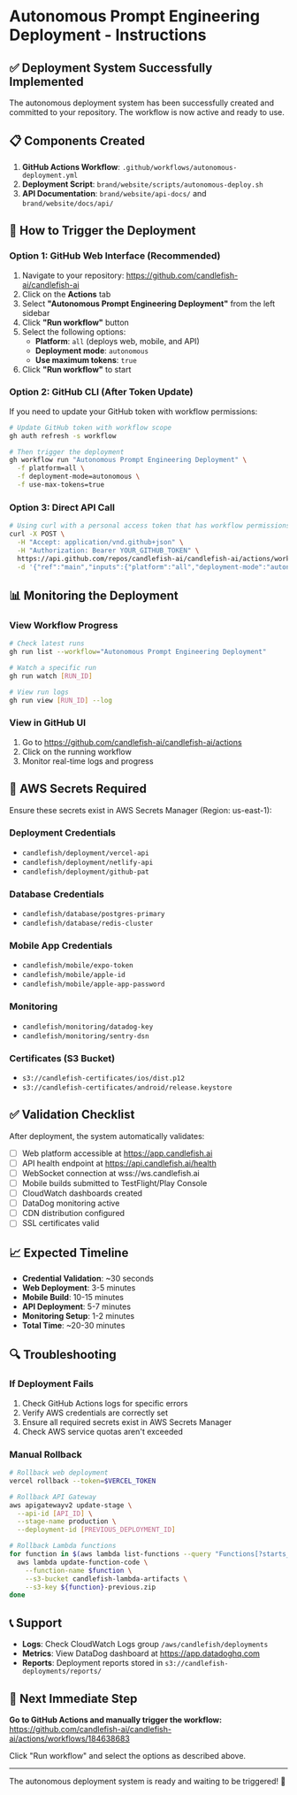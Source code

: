 # Autonomous Prompt Engineering Deployment - Instructions

## ✅ Deployment System Successfully Implemented

The autonomous deployment system has been successfully created and committed to your repository. The workflow is now active and ready to use.

## 📋 Components Created

1. **GitHub Actions Workflow**: `.github/workflows/autonomous-deployment.yml`
2. **Deployment Script**: `brand/website/scripts/autonomous-deploy.sh`
3. **API Documentation**: `brand/website/api-docs/` and `brand/website/docs/api/`

## 🚀 How to Trigger the Deployment

### Option 1: GitHub Web Interface (Recommended)

1. Navigate to your repository: https://github.com/candlefish-ai/candlefish-ai
2. Click on the **Actions** tab
3. Select **"Autonomous Prompt Engineering Deployment"** from the left sidebar
4. Click **"Run workflow"** button
5. Select the following options:
   - **Platform**: `all` (deploys web, mobile, and API)
   - **Deployment mode**: `autonomous`
   - **Use maximum tokens**: `true`
6. Click **"Run workflow"** to start

### Option 2: GitHub CLI (After Token Update)

If you need to update your GitHub token with workflow permissions:

```bash
# Update GitHub token with workflow scope
gh auth refresh -s workflow

# Then trigger the deployment
gh workflow run "Autonomous Prompt Engineering Deployment" \
  -f platform=all \
  -f deployment-mode=autonomous \
  -f use-max-tokens=true
```

### Option 3: Direct API Call

```bash
# Using curl with a personal access token that has workflow permissions
curl -X POST \
  -H "Accept: application/vnd.github+json" \
  -H "Authorization: Bearer YOUR_GITHUB_TOKEN" \
  https://api.github.com/repos/candlefish-ai/candlefish-ai/actions/workflows/184638683/dispatches \
  -d '{"ref":"main","inputs":{"platform":"all","deployment-mode":"autonomous","use-max-tokens":"true"}}'
```

## 📊 Monitoring the Deployment

### View Workflow Progress

```bash
# Check latest runs
gh run list --workflow="Autonomous Prompt Engineering Deployment"

# Watch a specific run
gh run watch [RUN_ID]

# View run logs
gh run view [RUN_ID] --log
```

### View in GitHub UI

1. Go to https://github.com/candlefish-ai/candlefish-ai/actions
2. Click on the running workflow
3. Monitor real-time logs and progress

## 🔧 AWS Secrets Required

Ensure these secrets exist in AWS Secrets Manager (Region: us-east-1):

### Deployment Credentials
- `candlefish/deployment/vercel-api`
- `candlefish/deployment/netlify-api`
- `candlefish/deployment/github-pat`

### Database Credentials
- `candlefish/database/postgres-primary`
- `candlefish/database/redis-cluster`

### Mobile App Credentials
- `candlefish/mobile/expo-token`
- `candlefish/mobile/apple-id`
- `candlefish/mobile/apple-app-password`

### Monitoring
- `candlefish/monitoring/datadog-key`
- `candlefish/monitoring/sentry-dsn`

### Certificates (S3 Bucket)
- `s3://candlefish-certificates/ios/dist.p12`
- `s3://candlefish-certificates/android/release.keystore`

## ✅ Validation Checklist

After deployment, the system automatically validates:

- [ ] Web platform accessible at https://app.candlefish.ai
- [ ] API health endpoint at https://api.candlefish.ai/health
- [ ] WebSocket connection at wss://ws.candlefish.ai
- [ ] Mobile builds submitted to TestFlight/Play Console
- [ ] CloudWatch dashboards created
- [ ] DataDog monitoring active
- [ ] CDN distribution configured
- [ ] SSL certificates valid

## 📈 Expected Timeline

- **Credential Validation**: ~30 seconds
- **Web Deployment**: 3-5 minutes
- **Mobile Build**: 10-15 minutes
- **API Deployment**: 5-7 minutes
- **Monitoring Setup**: 1-2 minutes
- **Total Time**: ~20-30 minutes

## 🔍 Troubleshooting

### If Deployment Fails

1. Check GitHub Actions logs for specific errors
2. Verify AWS credentials are correctly set
3. Ensure all required secrets exist in AWS Secrets Manager
4. Check AWS service quotas aren't exceeded

### Manual Rollback

```bash
# Rollback web deployment
vercel rollback --token=$VERCEL_TOKEN

# Rollback API Gateway
aws apigatewayv2 update-stage \
  --api-id [API_ID] \
  --stage-name production \
  --deployment-id [PREVIOUS_DEPLOYMENT_ID]

# Rollback Lambda functions
for function in $(aws lambda list-functions --query "Functions[?starts_with(FunctionName, 'candlefish-')].FunctionName" --output text); do
  aws lambda update-function-code \
    --function-name $function \
    --s3-bucket candlefish-lambda-artifacts \
    --s3-key ${function}-previous.zip
done
```

## 📞 Support

- **Logs**: Check CloudWatch Logs group `/aws/candlefish/deployments`
- **Metrics**: View DataDog dashboard at https://app.datadoghq.com
- **Reports**: Deployment reports stored in `s3://candlefish-deployments/reports/`

## 🎯 Next Immediate Step

**Go to GitHub Actions and manually trigger the workflow:**
https://github.com/candlefish-ai/candlefish-ai/actions/workflows/184638683

Click "Run workflow" and select the options as described above.

---

The autonomous deployment system is ready and waiting to be triggered! 🚀